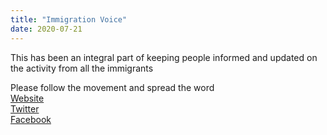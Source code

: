 ```yaml
---
title: "Immigration Voice"
date: 2020-07-21
---
```



This has been an integral part of keeping people informed and updated on  
the activity from all the immigrants

Please follow the movement and spread the word  
[Website](https://immigrationvoice.org/)  
[Twitter](https://twitter.com/immivoice)  
[Facebook](https://www.facebook.com/ImmigrationVoice)
